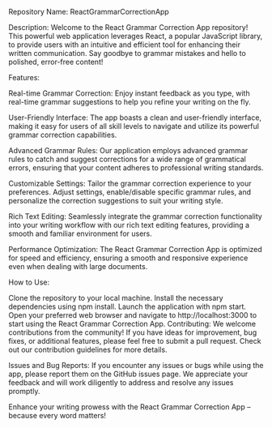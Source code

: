 Repository Name: ReactGrammarCorrectionApp

Description:
Welcome to the React Grammar Correction App repository! This powerful web application leverages React, a popular JavaScript library, to provide users with an intuitive and efficient tool for enhancing their written communication. Say goodbye to grammar mistakes and hello to polished, error-free content!

Features:

Real-time Grammar Correction: Enjoy instant feedback as you type, with real-time grammar suggestions to help you refine your writing on the fly.

User-Friendly Interface: The app boasts a clean and user-friendly interface, making it easy for users of all skill levels to navigate and utilize its powerful grammar correction capabilities.

Advanced Grammar Rules: Our application employs advanced grammar rules to catch and suggest corrections for a wide range of grammatical errors, ensuring that your content adheres to professional writing standards.

Customizable Settings: Tailor the grammar correction experience to your preferences. Adjust settings, enable/disable specific grammar rules, and personalize the correction suggestions to suit your writing style.

Rich Text Editing: Seamlessly integrate the grammar correction functionality into your writing workflow with our rich text editing features, providing a smooth and familiar environment for users.

Performance Optimization: The React Grammar Correction App is optimized for speed and efficiency, ensuring a smooth and responsive experience even when dealing with large documents.

How to Use:

Clone the repository to your local machine.
Install the necessary dependencies using npm install.
Launch the application with npm start.
Open your preferred web browser and navigate to http://localhost:3000 to start using the React Grammar Correction App.
Contributing:
We welcome contributions from the community! If you have ideas for improvement, bug fixes, or additional features, please feel free to submit a pull request. Check out our contribution guidelines for more details.

Issues and Bug Reports:
If you encounter any issues or bugs while using the app, please report them on the GitHub issues page. We appreciate your feedback and will work diligently to address and resolve any issues promptly.

Enhance your writing prowess with the React Grammar Correction App – because every word matters!
